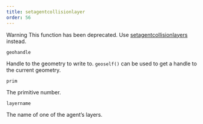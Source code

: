 ```yaml
---
title: setagentcollisionlayer
order: 56
---
```

Warning
This function has been deprecated. Use [setagentcollisionlayers](/en/houdini-vex/crowds/setagentcollisionlayers "Sets the collision layers of an agent primitive.") instead.

`geohandle`

Handle to the geometry to write to. `geoself()` can be used to get a handle to the current geometry.

`prim`

The primitive number.

`layername`

The name of one of the agent’s layers.
